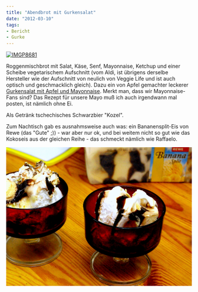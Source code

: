 ```yaml
---
title: "Abendbrot mit Gurkensalat"
date: "2012-03-10" 
tags:
- Bericht
- Gurke
---
```


[![](images/imgp8681.jpg "IMGP8681")](http://apfeleimer.wordpress.com/2012/03/10/abendbrot-mit-gurkensalat/imgp8681/)

Roggenmischbrot mit Salat, Käse, Senf, Mayonnaise, Ketchup und einer Scheibe vegetarischem Aufschnitt (vom Aldi, ist übrigens derselbe Hersteller wie der Aufschnitt von neulich von Veggie Life und ist auch optisch und geschmacklich gleich). Dazu ein von Apfel gemachter leckerer [Gurkensalat mit Apfel und Mayonnaise](http://www.chefkoch.de/rezepte/156581068716147/Gurkensalat-mit-Apfel.html). Merkt man, dass wir Mayonnaise-Fans sind? Das Rezept für unsere Mayo muß ich auch irgendwann mal posten, ist nämlich ohne Ei.

Als Getränk tschechisches Schwarzbier "Kozel".

Zum Nachtisch gab es ausnahmsweise auch was: ein Bananensplit-Eis von Rewe (das "Gute" ;)) - war aber nur ok, und bei weitem nicht so gut wie das Kokoseis aus der gleichen Reihe - das schmeckt nämlich wie Raffaelo.

[![](images/imgp8683.jpg "IMGP8683")](http://apfeleimer.wordpress.com/2012/03/10/abendbrot-mit-gurkensalat/imgp8683/)
